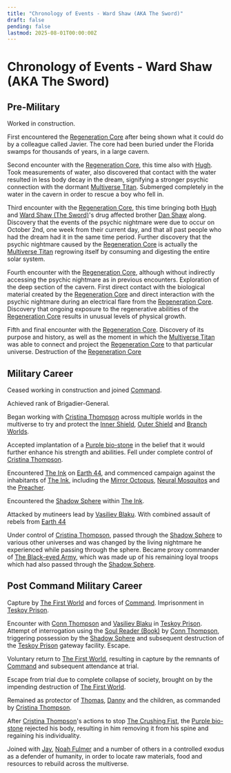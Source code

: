 ```yaml
---
title: "Chronology of Events - Ward Shaw (AKA The Sword)"
draft: false
pending: false
lastmod: 2025-08-01T00:00:00Z
---
```


# Chronology of Events - Ward Shaw (AKA The Sword)

## Pre-Military

Worked in construction.

First encountered the [Regeneration Core](/devices/regeneration-core/) after being shown what it could do by a colleague called Javier. The core had been buried under the Florida swamps for thousands of years, in a large cavern.

Second encounter with the [Regeneration Core](/devices/regeneration-core/), this time also with [Hugh](/people/hugh/). Took measurements of water, also discovered that contact with the water resulted in less body decay in the dream, signifying a stronger psychic connection with the dormant [Multiverse Titan](/entities/multiverse-titan/). Submerged completely in the water in the cavern in order to rescue a boy who fell in.

Third encounter with the [Regeneration Core](/devices/regeneration-core/), this time bringing both [Hugh](/people/hugh/) and [Ward Shaw (The Sword)](/people/ward-shaw-the-sword/)'s drug affected brother [Dan Shaw](/people/dan-shaw/) along. Discovery that the events of the psychic nightmare were due to occur on October 2nd, one week from their current day, and that all past people who had the dream had it in the same time period. Further discovery that the psychic nightmare caused by the [Regeneration Core](/devices/regeneration-core/) is actually the [Multiverse Titan](/entities/multiverse-titan/) regrowing itself by consuming and digesting the entire solar system.

Fourth encounter with the [Regeneration Core](/devices/regeneration-core/), although without indirectly accessing the psychic nightmare as in previous encounters. Exploration of the deep section of the cavern. First direct contact with the biological material created by the [Regeneration Core](/devices/regeneration-core/) and direct interaction with the psychic nightmare during an electrical flare from the [Regeneration Core](/devices/regeneration-core/). Discovery that ongoing exposure to the regenerative abilities of the [Regeneration Core](/devices/regeneration-core/) results in unusual levels of physical growth.

Fifth and final encounter with the [Regeneration Core](/devices/regeneration-core/). Discovery of its purpose and history, as well as the moment in which the [Multiverse Titan](/entities/multiverse-titan/) was able to connect and project the [Regeneration Core](/devices/regeneration-core/) to that particular universe. Destruction of the [Regeneration Core](/devices/regeneration-core/)

## Military Career

Ceased working in construction and joined [Command](/unknown/command/).

Achieved rank of Brigadier-General.

Began working with [Cristina Thompson](/people/cristina-thompson/) across multiple worlds in the multiverse to try and protect the [Inner Shield](/devices/inner-shield/), [Outer Shield](/devices/outer-shield/) and [Branch Worlds](/worlds/branch-world/).

Accepted implantation of a [Purple bio-stone](/devices/purple-bio-stone/) in the belief that it would further enhance his strength and abilities. Fell under complete control of [Cristina Thompson](/people/cristina-thompson/).

Encountered [The Ink](/unknown/the-ink/) on [Earth 44](/worlds/earth-44/), and commenced campaign against the inhabitants of [The Ink](/unknown/the-ink/), including the [Mirror Octopus](/entities/mirror-octopus/), [Neural Mosquitos](/entities/neural-mosquito/) and the [Preacher](/entities/preacher/).

Encountered the [Shadow Sphere](/entities/shadow-sphere/) within [The Ink](/unknown/the-ink/).

Attacked by mutineers lead by [Vasiliev Blaku](/people/vasiliev-blaku/). With combined assault of rebels from [Earth 44](/worlds/earth-44/)

Under control of [Cristina Thompson](/people/cristina-thompson/), passed through the [Shadow Sphere](/entities/shadow-sphere/) to various other universes and was changed by the living nightmare he experienced while passing through the sphere. Became proxy commander of [The Black-eyed Army](/people/the-black-eyed-army/), which was made up of his remaining loyal troops which had also passed through the [Shadow Sphere](/entities/shadow-sphere/).

## Post Command Military Career

Capture by [The First World](/worlds/the-first-world/) and forces of [Command](/unknown/command/). Imprisonment in [Teskoy Prison](/devices/teskoy-prison/).

Encounter with [Conn Thompson](/people/conn-thompson/) and [Vasiliev Blaku](/people/vasiliev-blaku/) in [Teskoy Prison](/devices/teskoy-prison/). Attempt of interrogation using the [Soul Reader (Book)](/devices/soul-reader-book/) by [Conn Thompson](/people/conn-thompson/), triggering possession by the [Shadow Sphere](/entities/shadow-sphere/) and subsequent destruction of the [Teskoy Prison](/devices/teskoy-prison/) gateway facility. Escape.

Voluntary return to [The First World](/worlds/the-first-world/), resulting in capture by the remnants of [Command](/unknown/command/) and subsequent attendance at trial.

Escape from trial due to complete collapse of society, brought on by the impending destruction of [The First World](/worlds/the-first-world/).

Remained as protector of [Thomas](/people/thomas/), [Danny](/people/danny/) and the children, as commanded by [Cristina Thompson](/people/cristina-thompson/).

After [Cristina Thompson](/people/cristina-thompson/)'s actions to stop [The Crushing Fist](/unknown/the-crushing-fist/), the [Purple bio-stone](/devices/purple-bio-stone/) rejected his body, resulting in him removing it from his spine and regaining his individuality.

Joined with [Jay](/people/jay/), [Noah Fulmer](/people/noah-fulmer/) and a number of others in a controlled exodus as a defender of humanity, in order to locate raw materials, food and resources to rebuild across the multiverse.
